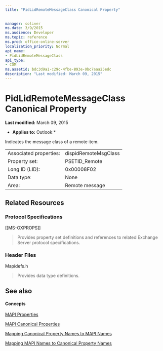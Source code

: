 ```yaml
---
title: "PidLidRemoteMessageClass Canonical Property"
 
 
manager: soliver
ms.date: 3/9/2015
ms.audience: Developer
ms.topic: reference
ms.prod: office-online-server
localization_priority: Normal
api_name:
- PidLidRemoteMessageClass
api_type:
- COM
ms.assetid: bdc3d9a1-c29c-4fbe-893e-0bc7aaa25edc
description: "Last modified: March 09, 2015"
---
```


# PidLidRemoteMessageClass Canonical Property

 **Last modified:** March 09, 2015 
  
 * **Applies to:** Outlook * 
  
Indicates the message class of a remote item.
  
|||
|:-----|:-----|
|Associated properties:  <br/> |dispidRemoteMsgClass  <br/> |
|Property set:  <br/> |PSETID_Remote  <br/> |
|Long ID (LID):  <br/> |0x00008F02  <br/> |
|Data type:  <br/> |None  <br/> |
|Area:  <br/> |Remote message  <br/> |
   
## Related Resources

### Protocol Specifications

[[MS-OXPROPS]] 
  
> Provides property set definitions and references to related Exchange Server protocol specifications.
    
### Header Files

Mapidefs.h
  
> Provides data type definitions.
    
## See also

#### Concepts

[MAPI Properties](mapi-properties.md)
  
[MAPI Canonical Properties](mapi-canonical-properties.md)
  
[Mapping Canonical Property Names to MAPI Names](mapping-canonical-property-names-to-mapi-names.md)
  
[Mapping MAPI Names to Canonical Property Names](mapping-mapi-names-to-canonical-property-names.md)

